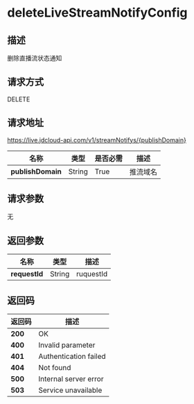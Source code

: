 # deleteLiveStreamNotifyConfig


## 描述
删除直播流状态通知

## 请求方式
DELETE

## 请求地址
https://live.jdcloud-api.com/v1/streamNotifys/{publishDomain}

|名称|类型|是否必需|描述|
|---|---|---|---|
|**publishDomain**|String|True|推流域名|

## 请求参数
无


## 返回参数
|名称|类型|描述|
|---|---|---|
|**requestId**|String|ruquestId|


## 返回码
|返回码|描述|
|---|---|
|**200**|OK|
|**400**|Invalid parameter|
|**401**|Authentication failed|
|**404**|Not found|
|**500**|Internal server error|
|**503**|Service unavailable|
